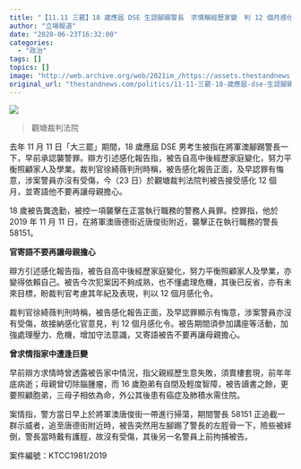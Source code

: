 ```yaml
---
title: "【11.11 三罷】18 歲應屆 DSE 生認腳踢警長　求情稱經歷家變　判 12 個月感化"
author: "立場報道"
date: "2020-06-23T16:32:00"
categories:
  - "政治"
tags: []
topics: []
image: "http://web.archive.org/web/2021im_/https://assets.thestandnews.com/media/photos/Layer200_otxNJ_WpyPmiu.png"
original_url: "thestandnews.com/politics/11-11-三罷-18-歲應屆-dse-生認腳踢警長-求情稱經歷家變-判-12-個月感化"
---
```

![](http://web.archive.org/web/2021im_/https://assets.thestandnews.com/media/photos/Layer200_otxNJ_WpyPmiu.png)
> 觀塘裁判法院

去年 11 月 11 日「大三罷」期間，18 歲應屆 DSE 男考生被指在將軍澳腳踢警長一下，早前承認襲警罪。辯方引述感化報告指，被告自高中後經歷家庭變化，努力平衡照顧家人及學業。裁判官徐綺薇判刑時稱，被告感化報告正面，及早認罪有悔意，涉案警員亦沒有受傷，今（23 日）於觀塘裁判法院判被告接受感化 12 個月，並寄語他不要再讓母親擔心。

18 歲被告龔逸勤，被控一項襲擊在正當執行職務的警務人員罪。控罪指，他於 2019 年 11 月 11 日，在將軍澳唐德街近唐俊街附近，襲擊正在執行職務的警長 58151。

**官寄語不要再讓母親擔心**

辯方引述感化報告指，被告自高中後經歷家庭變化，努力平衡照顧家人及學業，亦變得依賴自己。被告今次犯案因不夠成熟，也不懂處理危機，其後已反省，亦有未來目標，盼裁判官考慮其年紀及表現，判以 12 個月感化令。

裁判官徐綺薇判刑時稱，被告感化報告正面，及早認罪顯示有悔意，涉案警員亦沒有受傷，故接納感化官意見，判 12 個月感化令。被告期間須參加講座等活動，加強處理壓力、危機，增加守法意識，又寄語被告不要再讓母親擔心。

**曾求情指家中遭逢巨變**

早前辯方求情時曾透露被告家中情況，指父親經歷生意失敗，須賣樓套現，前年年底病逝；母親曾切除腦腫瘤，而 16 歲胞弟有自閉及輕度智障，被告讀書之餘，更要照顧胞弟，三母子相依為命，外公其後患有癌症及肺積水需住院。

案情指，警方當日早上於將軍澳唐俊街一帶進行掃蕩，期間警長 58151 正追截一群示威者，追至唐德街附近時，被告突然用左腳踢了警長的左脛骨一下，險些被絆倒，警長當時戴有護脛，故沒有受傷，其後另一名警員上前拘捕被告。

案件編號：KTCC1981/2019